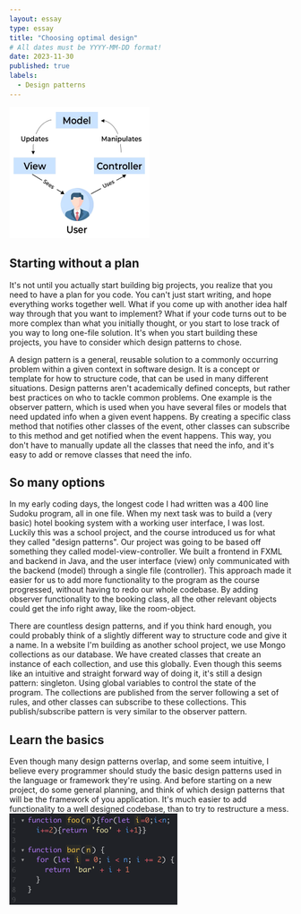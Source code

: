 ```yaml
---
layout: essay
type: essay
title: "Choosing optimal design"
# All dates must be YYYY-MM-DD format!
date: 2023-11-30
published: true
labels:
  - Design patterns
---
```


<img width="250px" class="rounded float-start pe-4" src="../img/design-patterns/mvc.webp" alt="Model-View-Controller">

## Starting without a plan

It's not until you actually start building big projects, you realize that you need to have a plan for you code. You can't just start writing, and hope everything works together well. What if you come up with another idea half way through that you want to implement? What if your code turns out to be more complex than what you initially thought, or you start to lose track of you way to long one-file solution. It's when you start building these projects, you have to consider which design patterns to chose.

A design pattern is a general, reusable solution to a commonly occurring problem within a given context in software design. It is a concept or template for how to structure code, that can be used in many different situations. Design patterns aren't academically defined concepts, but rather best practices on who to tackle common problems. One example is the observer pattern, which is used when you have several files or models that need updated info when a given event happens. By creating a specific class method that notifies other classes of the event, other classes can subscribe to this method and get notified when the event happens. This way, you don't have to manually update all the classes that need the info, and it's easy to add or remove classes that need the info.

## So many options
In my early coding days, the longest code I had written was a 400 line Sudoku program, all in one file. When my next task was to build a (very basic) hotel booking system with a working user interface, I was lost. Luckily this was a school project, and the course introduced us for what they called "design patterns". Our project was going to be based off something they called model-view-controller. We built a frontend in FXML and backend in Java, and the user interface (view) only communicated with the backend (model) through a single  file (controller). This approach made it easier for us to add more functionality to the program as the course progressed, without having to redo our whole codebase. By adding observer functionality to the booking class, all the other relevant objects could get the info right away, like the room-object.

There are countless design patterns, and if you think hard enough, you could probably think of a slightly different way to structure code and give it a name. In a website I'm building as another school project, we use Mongo collections as our database. We have created classes that create an instance of each collection, and use this globally. Even though this seems like an intuitive and straight forward way of doing it, it's still a design pattern: singleton. Using global variables to control the state of the program. The collections are published from the server following a set of rules, and other classes can subscribe to these collections. This publish/subscribe pattern is very similar to the observer pattern.

## Learn the basics

Even though many design patterns overlap, and some seem intuitive, I believe every programmer should study the basic design patterns used in the language or framework they're using. And before starting on a new project, do some general planning, and think of which design patterns that will be the framework of you application. It's much easier to add functionality to a well designed codebase, than to try to restructure a mess.
<img width="300px" class="rounded float-start pe-4" src="../img/coding-standards/bad-code.png" alt="Two functions with different coding standards">
